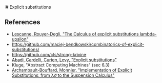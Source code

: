 i# Explicit substitutions

## References

* [Lescanne, Rouyer-Degli, "The Calculus of explicit substitutions lambda-upsilon"](https://hal.inria.fr/inria-00074448/document)
*  https://github.com/maciej-bendkowski/combinatorics-of-explicit-substitutions/
* https://github.com/cls/strong-krivine
* [Abadi, Cardelli, Curien, Levy, "Explicit substitutions"](http://hpl.hp.com/techreports/Compaq-DEC/SRC-RR-54.pdf)
* Kluge, "Abstract Computing Machines" (sec 6.3)
* [Archambault-Bouffard, Monnier, "Implementation of Explicit Substitutions: from λσ to the Suspension Calculus"](https://www.iro.umontreal.ca/~monnier/HOR-2016.pdf)